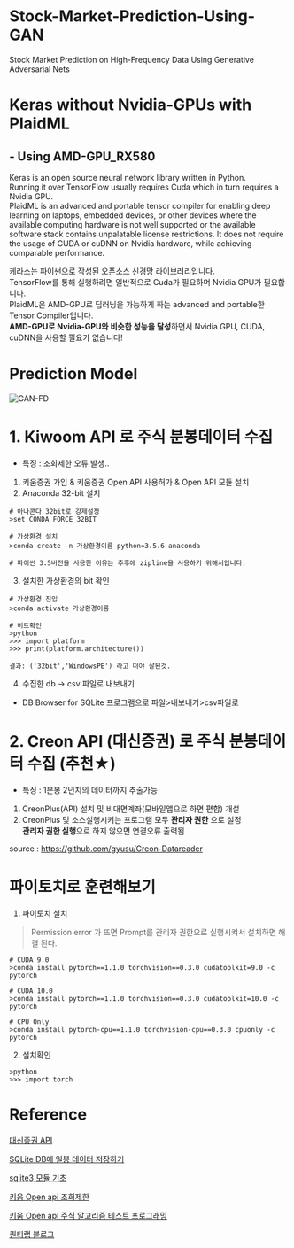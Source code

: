 # Stock-Market-Prediction-Using-GAN
Stock Market Prediction on High-Frequency Data Using Generative Adversarial Nets  
  
# Keras without Nvidia-GPUs with PlaidML 
## - Using AMD-GPU_RX580
Keras is an open source neural network library written in Python.  
Running it over TensorFlow usually requires Cuda which in turn requires a Nvidia GPU.  
PlaidML is an advanced and portable tensor compiler for enabling deep learning on laptops, embedded devices, or other devices where the available computing hardware is not well supported or the available software stack contains unpalatable license restrictions.
It does not require the usage of CUDA or cuDNN on Nvidia hardware, while achieving comparable performance.  

케라스는 파이썬으로 작성된 오픈소스 신경망 라이브러리입니다.  
TensorFlow를 통해 실행하려면 일반적으로 Cuda가 필요하며 Nvidia GPU가 필요합니다.  
PlaidML은 AMD-GPU로 딥러닝을 가능하게 하는 advanced and portable한 Tensor Compiler입니다.  
**AMD-GPU로 Nvidia-GPU와 비슷한 성능을 달성**하면서 Nvidia GPU, CUDA, cuDNN을 사용할 필요가 없습니다!  

# Prediction Model
![GAN-FD](https://github.com/ojkk371/Stock-Market-Prediction-Using-GAN/blob/master/fig/GAN-FD-structure.png?raw=true)

# 1. Kiwoom API 로 주식 분봉데이터 수집
- 특징 : 조회제한 오류 발생..
1. 키움증권 가입 & 키움증권 Open API 사용허가 & Open API 모듈 설치
2. Anaconda 32-bit 설치
```
# 아나콘다 32bit로 강제설정
>set CONDA_FORCE_32BIT

# 가상환경 설치
>conda create -n 가상환경이름 python=3.5.6 anaconda

# 파이썬 3.5버전을 사용한 이유는 추후에 zipline을 사용하기 위해서입니다.
```
3. 설치한 가상환경의 bit 확인
```
# 가상환경 진입
>conda activate 가상환경이름

# 비트확인
>python
>>> import platform
>>> print(platform.architecture())

결과: ('32bit','WindowsPE') 라고 떠야 잘된것.
```
4. 수집한 db → csv 파일로 내보내기
- DB Browser for SQLite 프로그램으로 파일>내보내기>csv파일로 

# 2. Creon API (대신증권) 로 주식 분봉데이터 수집 (추천★)  
- 특징 : 1분봉 2년치의 데이터까지 추출가능
1. CreonPlus(API) 설치 및 비대면계좌(모바일앱으로 하면 편함) 개설  
2. CreonPlus 및 소스실행시키는 프로그램 모두 **관리자 권한** 으로 설정  
  **관리자 권한 실행**으로 하지 않으면 연결오류 출력됨  
    
  source : https://github.com/gyusu/Creon-Datareader


# 파이토치로 훈련해보기
1. 파이토치 설치
> Permission error 가 뜨면 Prompt를 관리자 권한으로 실행시켜서 설치하면 해결 된다.
```
# CUDA 9.0
>conda install pytorch==1.1.0 torchvision==0.3.0 cudatoolkit=9.0 -c pytorch

# CUDA 10.0
>conda install pytorch==1.1.0 torchvision==0.3.0 cudatoolkit=10.0 -c pytorch

# CPU Only
>conda install pytorch-cpu==1.1.0 torchvision-cpu==0.3.0 cpuonly -c pytorch
```
2. 설치확인
```
>python
>>> import torch
```
  
# Reference
[대신증권 API](https://github.com/gyusu/Creon-Datareader)

[SQLite DB에 일봉 데이터 저장하기](https://wikidocs.net/5757)

[sqlite3 모듈 기초](https://wikidocs.net/5327)

[키움 Open api 조회제한](https://toptrader.tistory.com/3)

[키움 Open api 주식 알고리즘 테스트 프로그래밍](https://programmingfbf7290.tistory.com/entry/4-%EC%A3%BC%EC%8B%9D-%EB%8D%B0%EC%9D%B4%ED%84%B0-%EB%B6%88%EB%9F%AC%EC%98%A4%EA%B8%B0-%ED%82%A4%EC%9B%80-open-api-%EC%A3%BC%EC%8B%9D-%EC%95%8C%EA%B3%A0%EB%A6%AC%EC%A6%98-%ED%85%8C%EC%8A%A4%ED%8A%B8-%ED%94%84%EB%A1%9C%EA%B7%B8%EB%9E%98%EB%B0%8D)

[퀀티랩 블로그](http://blog.quantylab.com/category/quant2.html)

